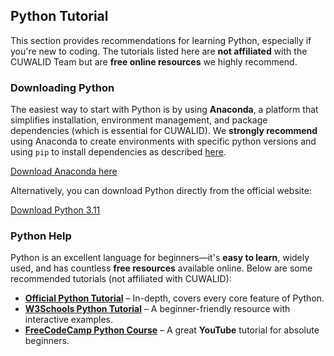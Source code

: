 ## Python Tutorial

This section provides recommendations for learning Python, especially if you're new to coding. The tutorials listed here are **not affiliated** with the CUWALID Team but are **free online resources** we highly recommend.  

### Downloading Python

The easiest way to start with Python is by using **Anaconda**, a platform that simplifies installation, environment management, and package dependencies (which is essential for CUWALID). We **strongly recommend** using Anaconda to create environments with specific python versions and using `pip` to install dependencies as described [here](/tutorials/#pip-installation).  

<a href="https://www.anaconda.com/download" class="btn btn--primary" target="_blank">Download Anaconda here</a>

Alternatively, you can download Python directly from the official website:  

<a href="https://www.python.org/downloads/release/python-3110/" class="btn btn--primary" target="_blank">Download Python 3.11</a>

### Python Help

Python is an excellent language for beginners—it's **easy to learn**, widely used, and has countless **free resources** available online. Below are some recommended tutorials (not affiliated with CUWALID):  

- **[Official Python Tutorial](https://docs.python.org/3/tutorial/)** – In-depth, covers every core feature of Python.  
- **[W3Schools Python Tutorial](https://www.w3schools.com/python/)** – A beginner-friendly resource with interactive examples.  
- **[FreeCodeCamp Python Course](https://www.youtube.com/watch?v=rfscVS0vtbw)** – A great **YouTube** tutorial for absolute beginners.  




